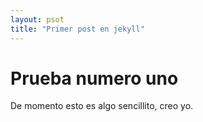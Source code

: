 ```yaml
---
layout: psot
title: "Primer post en jekyll"
---
```


# Prueba numero uno

De momento esto es algo sencillito, creo yo.